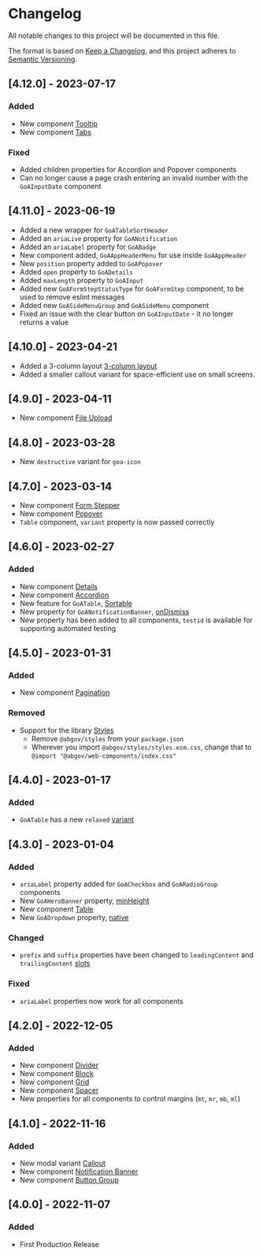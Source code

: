 # Changelog

All notable changes to this project will be documented in this file.

The format is based on [Keep a Changelog](https://keepachangelog.com/en/1.0.0),
and this project adheres to [Semantic Versioning](https://semver.org/spec/v2.0.0.html).

## [4.12.0] - 2023-07-17

### Added
- New component [Tooltip](https://ui-components.alberta.ca/?path=/docs/components-tooltip--basic)
- New component [Tabs](https://ui-components.alberta.ca/?path=/docs/components-tabs--basic)

### Fixed
- Added children properties for Accordion and Popover components
- Can no longer cause a page crash entering an invalid number with the `GoAInputDate` component

## [4.11.0] - 2023-06-19

- Added a new wrapper for `GoATableSortHeader`
- Added an `ariaLive` property for `GoANotification`
- Added an `ariaLabel` property for `GoABadge`
- New component added, `GoAAppHeaderMenu` for use inside `GoAAppHeader`
- New `position` property added to `GoAPopover`
- Added `open` property to `GoADetails`
- Added `maxLength` property to `GoAInput`
- Added new `GoAFormStepStatusType` for `GoAFormStep` component, to be used to remove eslint messages
- Added new `GoASideMenuGroup` and `GoASideMenu` component
- Fixed an issue with the clear button on `GoAInputDate` - it no longer returns a value

## [4.10.0] - 2023-04-21

- Added a 3-column layout [3-column layout](https://ui-components.alberta.ca/?path=/docs/layouts-three-column--basic)
- Added a smaller callout variant for space-efficient use on small screens.

## [4.9.0] - 2023-04-11

- New component [File Upload](https://ui-components.alberta.ca/?path=/docs/components-file-upload--basic)

## [4.8.0] - 2023-03-28

- New `destructive` variant for `goa-icon`

## [4.7.0] - 2023-03-14

- New component [Form Stepper](https://ui-components.alberta.ca/?path=/docs/components-form-stepper--basic)
- New component [Popover](https://ui-components.alberta.ca/?path=/docs/components-popover--basic)
- `Table` component, `variant` property is now passed correctly

## [4.6.0] - 2023-02-27

### Added

- New component [Details](https://ui-components.alberta.ca/?path=/docs/components-details--basic)
- New component [Accordion](https://ui-components.alberta.ca/?path=/docs/components-accordion--basic)
- New feature for `GoATable`, [Sortable](https://ui-components.alberta.ca/?path=/docs/components-table--sortable)
- New property for `GoANotificationBanner`, [onDismiss](https://ui-components.alberta.ca/?path=/docs/components-notification-banner--types)
- New property has been added to all components, `testid` is available for supporting automated testing

## [4.5.0] - 2023-01-31

### Added

- New component [Pagination](https://ui-components.alberta.ca/?path=/docs/components-pagination--basic)

### Removed

- Support for the library [Styles](https://www.npmjs.com/package/@abgov/styles)
  - Remove `@abgov/styles` from your `package.json`
  - Wherever you import `@abgov/styles/styles.esm.css`, change that to `@import "@abgov/web-components/index.css"`

## [4.4.0] - 2023-01-17

### Added

- `GoATable` has a new `relaxed` [variant](https://ui-components.alberta.ca/?path=/docs/components-table--relaxed-variant)

## [4.3.0] - 2023-01-04

### Added

- `ariaLabel` property added for `GoACheckbox` and `GoARadioGroup` components
- New `GoAHeroBanner` property, [minHeight](https://ui-components.alberta.ca/?path=/docs/components-hero-banner--min-height)
- New component [Table](https://ui-components.alberta.ca/?path=/docs/components-table--basic)
- New `GoADropdown` property, [native](https://ui-components.alberta.ca/?path=/docs/components-dropdown--native)

### Changed

- `prefix` and `suffix` properties have been changed to `leadingContent` and `trailingContent` [slots](https://ui-components.alberta.ca/?path=/docs/components-inputs--leading-content-and-trailing-content)

### Fixed

- `ariaLabel` properties now work for all components

## [4.2.0] - 2022-12-05

### Added

- New component [Divider](https://ui-components.alberta.ca/?path=/docs/utility-divider--spacing)
- New component [Block](https://ui-components.alberta.ca/?path=/docs/utility-block--horizontal)
- New component [Grid](https://ui-components.alberta.ca/?path=/docs/utility-grid--basic)
- New component [Spacer](https://ui-components.alberta.ca/?path=/docs/utility-spacer--basic)
- New properties for all components to control margins (`mt`, `mr`, `mb`, `ml`)

## [4.1.0] - 2022-11-16

### Added

- New modal variant [Callout](https://ui-components.alberta.ca/?path=/docs/components-modal--callout-variant)
- New component [Notification Banner](https://ui-components.alberta.ca/?path=/docs/components-notification-banner--types)
- New component [Button Group](https://ui-components.alberta.ca/?path=/docs/components-button-group--alignment)

## [4.0.0] - 2022-11-07

### Added

- First Production Release
